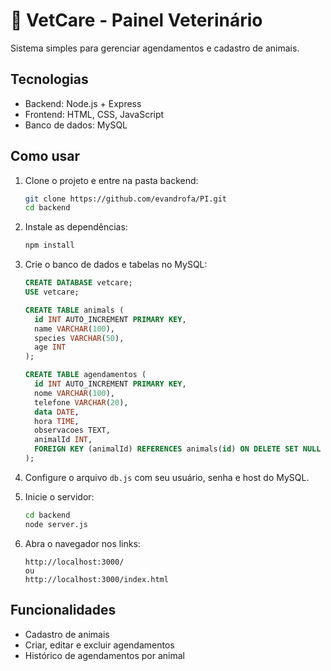 # 🐾 VetCare - Painel Veterinário

Sistema simples para gerenciar agendamentos e cadastro de animais.

## Tecnologias
- Backend: Node.js + Express  
- Frontend: HTML, CSS, JavaScript  
- Banco de dados: MySQL  

## Como usar

1. Clone o projeto e entre na pasta backend:

   ```bash
   git clone https://github.com/evandrofa/PI.git
   cd backend
   ```

2. Instale as dependências:

   ```bash
   npm install
   ```

3. Crie o banco de dados e tabelas no MySQL:

   ```sql
   CREATE DATABASE vetcare;
   USE vetcare;

   CREATE TABLE animals (
     id INT AUTO_INCREMENT PRIMARY KEY,
     name VARCHAR(100),
     species VARCHAR(50),
     age INT
   );

   CREATE TABLE agendamentos (
     id INT AUTO_INCREMENT PRIMARY KEY,
     nome VARCHAR(100),
     telefone VARCHAR(20),
     data DATE,
     hora TIME,
     observacoes TEXT,
     animalId INT,
     FOREIGN KEY (animalId) REFERENCES animals(id) ON DELETE SET NULL
   );
   ```

4. Configure o arquivo `db.js` com seu usuário, senha e host do MySQL.

5. Inicie o servidor:

   ```bash
   cd backend
   node server.js
   ```

6. Abra o navegador nos links:

   ```
   http://localhost:3000/
   ou
   http://localhost:3000/index.html
   ```

## Funcionalidades
- Cadastro de animais  
- Criar, editar e excluir agendamentos  
- Histórico de agendamentos por animal  
